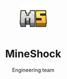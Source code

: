 <div align="center">
  <img src="https://github.com/playmineshock/.github/blob/main/profile/logo.png" height="76px" />
  <h1>MineShock</h1>
  <p>Engineering team</p>
</div>
